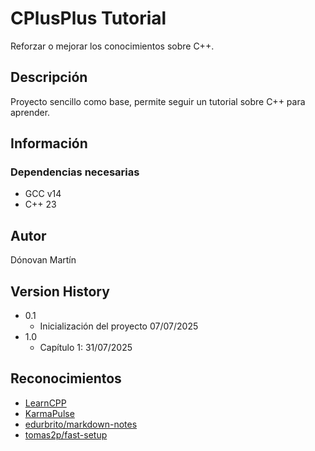 # CPlusPlus Tutorial

Reforzar o mejorar los conocimientos sobre C++.

## Descripción

Proyecto sencillo como base, permite seguir un tutorial sobre C++ para aprender.

## Información

### Dependencias necesarias

* GCC v14
* C++ 23

## Autor

Dónovan Martín

## Version History

* 0.1
   * Inicialización del proyecto 07/07/2025
* 1.0
   * Capítulo 1: 31/07/2025

## Reconocimientos

* [LearnCPP](https://www.learncpp.com/#google_vignette)
* [KarmaPulse](https://github.com/KarmaPulse/git-commit-message-conventions)
* [edurbrito/markdown-notes](https://github.com/edurbrito/markdown-notes/blob/master/LICENSE.txt)
* [tomas2p/fast-setup](https://github.com/tomas2p/fast-setup)
